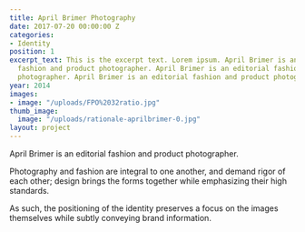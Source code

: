 ```yaml
---
title: April Brimer Photography
date: 2017-07-20 00:00:00 Z
categories:
- Identity
position: 1
excerpt_text: This is the excerpt text. Lorem ipsum. April Brimer is an editorial
  fashion and product photographer. April Brimer is an editorial fashion and product
  photographer. April Brimer is an editorial fashion and product photographer.
year: 2014
images:
- image: "/uploads/FPO%2032ratio.jpg"
thumb_image:
  image: "/uploads/rationale-aprilbrimer-0.jpg"
layout: project
---
```


April Brimer is an editorial fashion and product photographer.

Photography and fashion are integral to one another, and demand rigor of each other; design brings the forms together while emphasizing their high standards.

As such, the positioning of the identity preserves a focus on the images themselves while subtly conveying brand information.